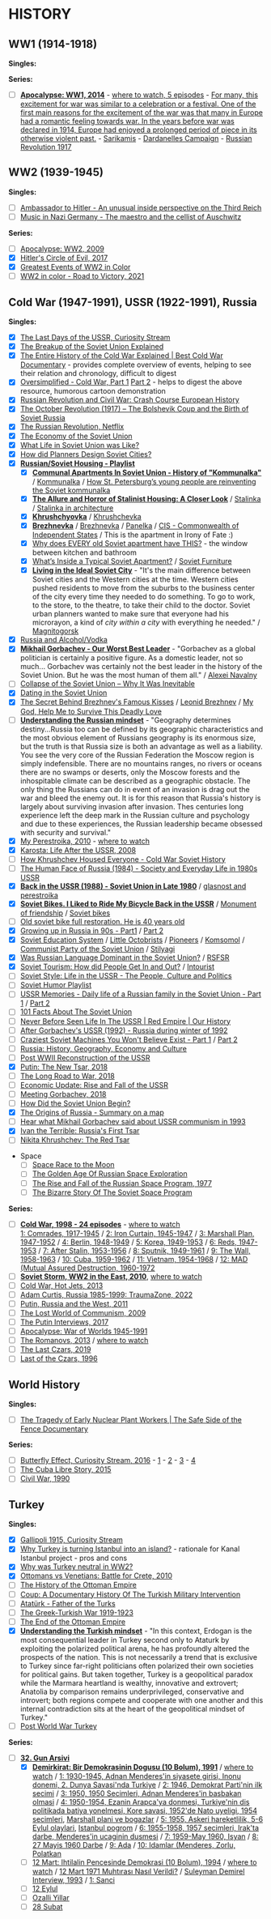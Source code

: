 # HISTORY

## WW1 (1914-1918)
**Singles:**

**Series:**
- [ ] [**Apocalypse: WW1, 2014**](https://www.imdb.com/title/tt3638584/) - [where to watch, 5 episodes](https://curiositystream.com/video/3047) - [For many, this excitement for war was similar to a celebration or a festival. One of the first main reasons for the excitement of the war was that many in Europe had a romantic feeling towards war.  In the years before war was declared in 1914, Europe had enjoyed a prolonged period of piece in its otherwise violent past.](https://www.historycrunch.com/excitement-for-world-war-i.html#/) - [Sarikamis](https://military-history.fandom.com/wiki/Battle_of_Sarikamish) - [Dardanelles Campaign](https://www.iwm.org.uk/history/a-short-history-of-the-dardanelles-campaign) - [Russian Revolution 1917](https://www.history.com/topics/european-history/russian-revolution)

## WW2 (1939-1945)
**Singles:**
- [ ] [Ambassador to Hitler - An unusual inside perspective on the Third Reich](https://www.youtube.com/watch?v=wqLqulHfZFc)
- [ ] [Music in Nazi Germany - The maestro and the cellist of Auschwitz](https://www.youtube.com/watch?v=gvoT8QANp8I)

**Series:**
- [ ] [Apocalypse: WW2, 2009](https://www.imdb.com/title/tt1508238/)
- [x] [Hitler's Circle of Evil, 2017](https://www.netflix.com/nl-en/title/80138915)
- [x] [Greatest Events of WW2 in Color](https://www.netflix.com/nl-en/title/80989924) 
- [ ] [WW2 in color - Road to Victory, 2021](https://www.netflix.com/gb/title/81488464)

## Cold War (1947-1991), USSR (1922-1991), Russia
**Singles:**
- [x] [The Last Days of the USSR, Curiosity Stream](https://curiositystream.com/video/4723?utm_campaign=D-PerformanceMax-ROW&utm_medium=display&utm_source=google&utm_placement=&utm_content=&gclid=EAIaIQobChMI9YqEwMbV9gIVxJrVCh1rfAACEAAYASAAEgIww_D_BwE)
- [x] [The Breakup of the Soviet Union Explained](https://youtu.be/t2GmtBCVHzY)
- [x] [The Entire History of the Cold War Explained | Best Cold War Documentary](https://www.youtube.com/watch?v=XDrykOhrb5s) - provides complete overview of events, helping to see their relation and chronology, difficult to digest
- [x] [Oversimplified - Cold War, Part 1](https://youtu.be/I79TpDe3t2g) [Part 2](https://youtu.be/OIYy32RuHao) - helps to digest the above resource, humorous cartoon demonstration
- [x] [Russian Revolution and Civil War: Crash Course European History](https://youtu.be/U6KR4cLLVzQ)
- [x] [The October Revolution (1917) – The Bolshevik Coup and the Birth of Soviet Russia](https://youtu.be/QGxR1sanyyU)
- [x] [The Russian Revolution, Netflix](https://www.netflix.com/gb/title/80158770)
- [x] [The Economy of the Soviet Union](https://youtu.be/S3Jkqqlpibo)
- [x] [What Life in Soviet Union was Like?](https://www.youtube.com/watch?v=EF_GjtpR1Xo)
- [x] [How did Planners Design Soviet Cities?](https://www.youtube.com/watch?v=JGVBv7svKLo)
- [x] [**Russian/Soviet Housing - Playlist**](https://www.youtube.com/playlist?list=PLnxa6i-yhiiq7ymST1MUt9dPjIa7kxSIZ)
    - [x] [**Communal Apartments In Soviet Union - History of "Kommunalka"**](https://www.youtube.com/watch?v=X3QEzdDoDSQ&list=PLnxa6i-yhiiq7ymST1MUt9dPjIa7kxSIZ&index=1) / [Kommunalka](https://en.wikipedia.org/wiki/Communal_apartment) / [How St. Petersburg’s young people are reinventing the Soviet kommunalka](https://www.rbth.com/lifestyle/329679-petersburg-communal-apartments)
    - [x] [**The Allure and Horror of Stalinist Housing: A Closer Look**](https://youtu.be/bmB7RvTL2rk) / [Stalinka](https://en.wikipedia.org/wiki/Stalinist_architecture) / [Stalinka in architecture](https://www.hisour.com/stalinka-in-architecture-33475/amp/)
    - [x] [**Khrushchyovka**](https://youtu.be/ZN-419d7vt4) / [Khrushchevka](https://en.wikipedia.org/wiki/Khrushchevka)
    - [x] [**Brezhnevka**](https://youtu.be/NC8mME1-GR4) / [Brezhnevka](https://en.wikipedia.org/wiki/Brezhnevka) / [Panelka](https://en.wikipedia.org/wiki/Panelák) / [CIS - Commonwealth of Independent States](https://en.wikipedia.org/wiki/Commonwealth_of_Independent_States) / This is the apartment in Irony of Fate :)
    - [x] [Why does EVERY old Soviet apartment have THIS?](https://youtu.be/3c3rpzQRafM) - the window between kitchen and bathroom
    - [x] [What’s Inside a Typical Soviet Apartment?](https://www.youtube.com/watch?v=zZhGrjPavII) / [Soviet Furniture](https://www.rbth.com/history/332727-soviet-furniture-home)
    - [x] [**Living in the Ideal Soviet City**](https://youtu.be/X1vKKnd3vr8) - "It's the main difference between Soviet cities and the Western cities at the time. Western cities pushed residents to move from the suburbs to the business center of the city every time they needed to do something. To go to work, to the store, to the theatre, to take their child to the doctor. Soviet urban planners wanted to make sure that everyone had his microrayon, a kind of *city within a city* with everything he needed." / [Magnitogorsk](https://en.wikipedia.org/wiki/Magnitogorsk)
- [x] [Russia and Alcohol/Vodka](https://youtu.be/iSai0oIIsMQ)
- [x] [**Mikhail Gorbachev - Our Worst Best Leader**](https://www.youtube.com/watch?v=yvLRLY5CD_I) - "Gorbachev as a global politician is certainly a positive figure. As a domestic leader, not so much... Gorbachev was certainly not the best leader in the history of the Soviet Union. But he was the most human of them all." / [Alexei Navalny](https://en.wikipedia.org/wiki/Alexei_Navalny)
- [ ] [Collapse of the Soviet Union – Why It Was Inevitable](https://www.youtube.com/watch?v=n72O8ZoRO6c)
- [x] [Dating in the Soviet Union](https://www.youtube.com/watch?v=xNSl2iZApHk)
- [x] [The Secret Behind Brezhnev's Famous Kisses](https://www.youtube.com/watch?v=ygnH_iGyDfk) / [Leonid Brezhnev](https://en.wikipedia.org/wiki/Leonid_Brezhnev) / [My God, Help Me to Survive This Deadly Love](https://en.wikipedia.org/wiki/My_God,_Help_Me_to_Survive_This_Deadly_Love)
- [ ] [**Understanding the Russian mindset**](https://youtu.be/HE6rSljTwdU) - "Geography determines destiny...Russia too can be defined by its geographic characteristics and the most obvious element of Russians geography is its enormous size, but the truth is that Russia size is both an advantage as well as a liability. You see the very core of the Russian Federation the Moscow region is simply indefensible. There are no mountains ranges, no rivers or oceans there are no swamps or deserts, only the Moscow forests and the inhospitable climate can be described as a geographic obstacle. The only thing the Russians can do in event of an invasion is drag out the war and bleed the enemy out. It is for this reason that Russia's history is largely about surviving invasion after invasion. Thes centuries long experience left the deep mark in the Russian culture and psychology and due to these experiences, the Russian leadership became obsessed with security and survival."
- [x] [My Perestroika, 2010](https://www.imdb.com/title/tt1557720/) - [where to watch](https://www.youtube.com/watch?v=nlpsIrOHG_k)
- [x] [Karosta: Life After the USSR, 2008](https://www.imdb.com/title/tt1327804/)
- [ ] [How Khrushchev Housed Everyone - Cold War Soviet History](https://www.youtube.com/watch?v=lazVrmC7IVQ)
- [ ] [The Human Face of Russia (1984) - Society and Everyday Life in 1980s USSR](https://www.youtube.com/watch?v=Hlb-HwxUxSU)
- [x] [**Back in the USSR (1988) - Soviet Union in Late 1980**](https://youtu.be/51yLIUAwu8Q) / [glasnost and perestroika](https://kids.britannica.com/students/article/glasnost-and-perestroika/274571)
- [x] [**Soviet Bikes. I Liked to Ride My Bicycle Back in the USSR**](https://www.youtube.com/watch?v=BU9GrLtGtcY) / [Monument of friendship](https://www.wikidata.org/wiki/Q21392738) / [Soviet bikes](https://www.reddit.com/r/bicycling/comments/oovxl1/i_grew_up_in_russia_in_the_80s_we_didnt_have_a/)
- [ ] [Old soviet bike full restoration. He is 40 years old](https://www.youtube.com/watch?v=imqkwyoHbIE)
- [x] [Growing up in Russia in 90s - Part1](https://www.youtube.com/watch?v=WAHjsqJANZM) / [Part 2](https://www.youtube.com/watch?v=pSpWjKuwwtI)
- [x] [Soviet Education System](https://www.youtube.com/watch?v=AD_JwbivtMA) / [Little Octobrists](https://en.wikipedia.org/wiki/Little_Octobrists) / [Pioneers](https://en.wikipedia.org/wiki/Pioneer_movement) / [Komsomol](https://en.wikipedia.org/wiki/Komsomol) / [Communist Party of the Soviet Union](https://en.wikipedia.org/wiki/Communist_Party_of_the_Soviet_Union) / [Stilyagi](https://en.wikipedia.org/wiki/Stilyagi)
- [x] [Was Russian Language Dominant in the Soviet Union?](https://www.youtube.com/watch?v=q4HLLTGQH0E) / [RSFSR](https://en.wikipedia.org/wiki/Russian_Soviet_Federative_Socialist_Republic)
- [x] [Soviet Tourism: How did People Get In and Out?](https://www.youtube.com/watch?v=t9KrH-xG20Q) / [Intourist](https://en.wikipedia.org/wiki/Intourist)
- [ ] [Soviet Style: Life in the USSR - The People, Culture and Politics](https://www.youtube.com/watch?v=bx6n-R7ThRI)
- [ ] [Soviet Humor Playlist](https://www.youtube.com/playlist?list=PLNq3y0OU1_Bb9BRmETQhUKL1aqCuUi3xJ)
- [ ] [USSR Memories - Daily life of a Russian family in the Soviet Union - Part 1](https://www.youtube.com/watch?v=GAVqM4geAAk) / [Part 2](https://www.youtube.com/watch?v=YkWEDJXtsA0)
- [ ] [101 Facts About The Soviet Union](https://www.youtube.com/watch?v=2kwS-aKRqzY)
- [ ] [Never Before Seen Life In The USSR | Red Empire | Our History](https://youtu.be/INyIPTf4NyQ)
- [ ] [After Gorbachev's USSR (1992) - Russia during winter of 1992](https://www.youtube.com/watch?v=Kr1HnZxdyXM)
- [ ] [Craziest Soviet Machines You Won't Believe Exist - Part 1](https://www.youtube.com/watch?v=mFxi3lOAcFs) / [Part 2](https://www.youtube.com/watch?v=MBZVOJrhuHY&t=0s)
- [ ] [Russia: History, Geography, Economy and Culture](https://www.youtube.com/watch?v=wT8UlOlY3K8)
- [ ] [Post WWII Reconstruction of the USSR](https://www.youtube.com/watch?v=fcvFYazS81g)
- [x] [Putin: The New Tsar, 2018](https://www.imdb.com/title/tt8365160/?ref_=tt_sims_tt_i_1)
- [ ] [The Long Road to War, 2018](https://www.imdb.com/title/tt3713222/?ref_=nv_sr_srsg_0)
- [ ] [Economic Update: Rise and Fall of the USSR](https://youtu.be/_Y-TWFKw4tU)
- [ ] [Meeting Gorbachev, 2018](https://www.imdb.com/title/tt8811382/)
- [ ] [How Did the Soviet Union Begin?](https://youtu.be/mY5P2ehFDPQ)
- [x] [The Origins of Russia - Summary on a map](https://youtu.be/qUgzqkCW6A4)
- [ ] [Hear what Mikhail Gorbachev said about USSR communism in 1993](https://www.youtube.com/watch?v=PzIbLHYXdkw)
- [x] [Ivan the Terrible: Russia's First Tsar](https://www.youtube.com/watch?v=2wr63FdF_sg)
- [ ] [Nikita Khrushchev: The Red Tsar](https://www.youtube.com/watch?v=3WBUaCbQ0g8)
- Space
     - [ ] [Space Race to the Moon](https://www.youtube.com/watch?v=WoJcvjhbJ70)
     - [ ] [The Golden Age Of Russian Space Exploration](https://www.youtube.com/watch?v=kuEMuB_jf0k)
     - [ ] [The Rise and Fall of the Russian Space Program, 1977](https://www.youtube.com/watch?v=lzLFE6Q7V-U)
     - [ ] [The Bizarre Story Of The Soviet Space Program](https://www.youtube.com/watch?v=_m9_3eB2tdI)

**Series:**
- [ ] [**Cold War, 1998 - 24 episodes**](https://www.imdb.com/title/tt0170896/) - [where to watch](https://archive.org/details/Cold_War_1998_CNN_Kenneth_Branagh)  
     [1: Comrades, 1917-1945](https://www.youtube.com/watch?v=22KIQ1QNnhE&list=PL3H6z037pboGWTxs3xGP7HRGrQ5dOQdGc&index=1) / 
     [2: Iron Curtain, 1945-1947](https://www.youtube.com/watch?v=yzcZBFlmLoA&list=PL3H6z037pboGWTxs3xGP7HRGrQ5dOQdGc&index=2) / 
     [3: Marshall Plan, 1947-1952](https://www.youtube.com/watch?v=g0I6UVPkGWM&list=PL3H6z037pboGWTxs3xGP7HRGrQ5dOQdGc&index=3) / 
     [4: Berlin, 1948-1949](https://www.youtube.com/watch?v=G-qu7Qs8410&list=PL3H6z037pboGWTxs3xGP7HRGrQ5dOQdGc&index=4) / 
     [5: Korea, 1949-1953](https://www.youtube.com/watch?v=eYeWURHhr04&list=PL3H6z037pboGWTxs3xGP7HRGrQ5dOQdGc&index=5) / 
     [6: Reds, 1947-1953](https://www.youtube.com/watch?v=n0U-b1TNf1Q&list=PL3H6z037pboGWTxs3xGP7HRGrQ5dOQdGc&index=6) / 
     [7: After Stalin, 1953-1956](https://www.youtube.com/watch?v=7K-hcgPom7Q&list=PL3H6z037pboGWTxs3xGP7HRGrQ5dOQdGc&index=7) / 
     [8: Sputnik, 1949-1961](https://www.youtube.com/watch?v=3uGT0mZOhR0&list=PL3H6z037pboGWTxs3xGP7HRGrQ5dOQdGc&index=8) /
     [9: The Wall, 1958-1963](https://www.youtube.com/watch?v=VVX-iOKty9k&list=PL3H6z037pboGWTxs3xGP7HRGrQ5dOQdGc&index=9) / 
     [10: Cuba, 1959-1962](https://www.youtube.com/watch?v=yOxeZt217uw&list=PL3H6z037pboGWTxs3xGP7HRGrQ5dOQdGc&index=10) / 
     [11: Vietnam, 1954-1968](https://www.youtube.com/watch?v=6s0Z2mwTrXY&list=PL3H6z037pboGWTxs3xGP7HRGrQ5dOQdGc&index=11) / 
     [12: MAD (Mutual Assured Destruction, 1960-1972](https://www.youtube.com/watch?v=MV8MdlxtqaU&list=PL3H6z037pboGWTxs3xGP7HRGrQ5dOQdGc&index=12) 
- [ ] [**Soviet Storm, WW2 in the East, 2010**](https://www.imdb.com/title/tt3610248/), [where to watch](https://www.youtube.com/playlist?list=PLwGzY25TNHPC_SsXFcIH-ba0nWuNbHOM6)
- [ ] [Cold War, Hot Jets, 2013](https://www.imdb.com/title/tt3440758/)
- [ ] [Adam Curtis, Russia 1985-1999: TraumaZone, 2022](https://www.imdb.com/title/tt22059224/)
- [ ] [Putin, Russia and the West, 2011](https://www.imdb.com/title/tt2131951/?ref_=tt_sims_tt_t_1)
- [ ] [The Lost World of Communism, 2009](https://www.imdb.com/title/tt2976152/)
- [ ] [The Putin Interviews, 2017](https://www.imdb.com/title/tt6840134/)
- [ ] [Apocalypse: War of Worlds 1945-1991](https://www.imdb.com/title/tt8589702/)
- [ ] [The Romanovs, 2013](https://www.imdb.com/title/tt3560728/) / [where to watch](https://www.youtube.com/watch?v=46DEVQ8UacA)
- [ ] [The Last Czars, 2019](https://www.imdb.com/title/tt7949606/?ref_=tt_sims_tt_i_1)
- [ ] [Last of the Czars, 1996](https://www.imdb.com/title/tt3546970/?ref_=tt_sims_tt_i_5)

## World History
**Singles:**
- [ ] [The Tragedy of Early Nuclear Plant Workers | The Safe Side of the Fence Documentary](https://www.youtube.com/watch?v=O6OfW_L0-RI)

**Series:**
- [ ] [Butterfly Effect, Curiosity Stream, 2016](https://www.imdb.com/title/tt3790428/) - [1](https://curiositystream.com/video/1699) - [2](https://curiositystream.com/video/1996) - [3](https://curiositystream.com/video/2471) - [4](https://curiositystream.com/video/4550)
- [ ] [The Cuba Libre Story, 2015](https://www.imdb.com/title/tt6335696/)
- [ ] [Civil War, 1990](https://www.imdb.com/title/tt0098769/)

## Turkey
**Singles:**
- [x] [Gallipoli 1915, Curiosity Stream](https://curiositystream.com/video/4085?collectionId=140)
- [x] [Why Turkey is turning Istanbul into an island?](https://youtu.be/F6I7eHVXh2A) - rationale for Kanal Istanbul project - pros and cons
- [x] [Why was Turkey neutral in WW2?](https://youtu.be/apwmP2g_D7k)
- [x] [Ottomans vs Venetians: Battle for Crete, 2010](https://www.imdb.com/title/tt12797060/)
- [ ] [The History of the Ottoman Empire](https://youtu.be/f9c4Y7Vf7G0)
- [ ] [Coup: A Documentary History Of The Turkish Military Intervention](https://www.youtube.com/watch?v=A_kb7LmYpmQ)
- [ ] [Atatürk - Father of the Turks](https://www.youtube.com/watch?v=6YPuTsfjZkg)
- [ ] [The Greek-Turkish War 1919-1923](https://www.youtube.com/watch?v=ht6cz9vOnLk)
- [ ] [The End of the Ottoman Empire](https://www.youtube.com/watch?v=0293hOikSvU)
- [x] [**Understanding the Turkish mindset**](https://www.youtube.com/watch?v=Lg-TJO5yv2Q) - "In this context, Erdogan is the most consequential leader in Turkey second only to Ataturk by exploiting the polarized political arena, he has profoundly altered the prospects of the nation. This is not necessarily a trend that is exclusive to Turkey since far-right politicians often polarized their own societies for political gains. But taken together, Turkey is a geopolitical paradox while the Marmara heartland is wealthy, innovative and extrovert; Anatolia by comparison remains underprivileged, conservative and introvert; both regions compete and cooperate with one another and this internal contradiction sits at the heart of the geopolitical mindset of Turkey."
- [ ] [Post World War Turkey](https://www.youtube.com/watch?v=QRv--JOIPL4)

**Series:**
- [ ] [**32. Gun Arsivi**](https://www.youtube.com/watch?app=desktop&v=sBPfjeWbp9Q)
   - [x] [**Demirkirat: Bir Demokrasinin Dogusu (10 Bolum), 1991**](https://www.imdb.com/title/tt4077876/) / [where to watch](https://www.youtube.com/watch?v=_kVCHHBRuSE) / 
        [1: 1930-1945, Adnan Menderes'in siyasete girisi, Inonu donemi, 2. Dunya Savasi'nda Turkiye](https://www.youtube.com/watch?app=desktop&v=sBPfjeWbp9Q) /
        [2: 1946, Demokrat Parti'nin ilk secimi](https://www.youtube.com/watch?v=uFGz_hN-A94) /
        [3: 1950, 1950 Secimleri, Adnan Menderes'in basbakan olmasi](https://www.youtube.com/watch?v=wm8dOfQQ3Ns) /
        [4: 1950-1954, Ezanin Arapca'ya donmesi, Turkiye'nin dis politikada batiya yonelmesi, Kore savasi, 1952'de Nato uyeligi, 1954 secimleri](https://www.youtube.com/watch?v=_kVCHHBRuSE), [Marshall plani ve bogazlar](https://tr.wikipedia.org/wiki/Marshall_Planı) /
        [5: 1955, Askeri hareketlilik, 5-6 Eylul olaylari](https://www.youtube.com/watch?v=gaCnPr9o4T4), [Istanbul pogrom](https://en.wikipedia.org/wiki/Istanbul_pogrom) /
        [6: 1955-1958, 1957 secimleri, Irak'ta darbe, Menderes'in ucaginin dusmesi](https://www.youtube.com/watch?v=2Pgic61TqZY) /
        [7: 1959-May 1960, Isyan](https://www.youtube.com/watch?v=IVPS6KSE1GU) /
        [8: 27 Mayis 1960 Darbe](https://www.youtube.com/watch?v=DzNr4rwXsq4) /
        [9: Ada](https://www.youtube.com/watch?v=lpVS7AcwX9s) / 
        [10: Idamlar (Menderes, Zorlu, Polatkan](https://www.youtube.com/watch?v=XQZJmACpU7w)
   - [ ] [12 Mart: Ihtilalin Pencesinde Demokrasi (10 Bolum), 1994](https://www.imdb.com/title/tt10313338/) / [where to watch](https://www.youtube.com/playlist?list=PL19EshdPt3R_nBWDkdv7BjSGbJ87mc4o2) /
        [12 Mart 1971 Muhtırası Nasıl Verildi?](https://www.youtube.com/watch?v=vTG9BSqGOEE) / 
        [Suleyman Demirel Interview, 1993](https://www.youtube.com/watch?v=slUdmA2bfFk&list=PL19EshdPt3R_nBWDkdv7BjSGbJ87mc4o2&index=3) / 
        [1: Sanci](https://www.youtube.com/watch?v=S-Hwh7mrZU0&list=PL19EshdPt3R_nBWDkdv7BjSGbJ87mc4o2&index=16)
   - [ ] [12 Eylul](https://www.youtube.com/watch?v=arGodO-a1sE)
   - [ ] [Ozalli Yillar](https://www.youtube.com/watch?v=arGodO-a1sE)
   - [ ] [28 Subat](https://www.youtube.com/watch?v=arGodO-a1sE)

